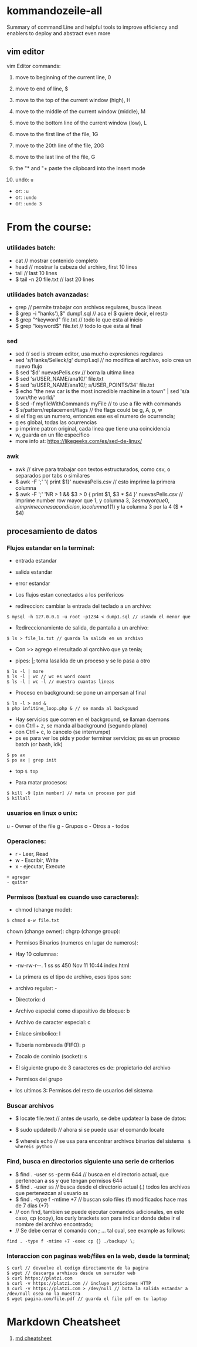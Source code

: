 # kommandozeile-all

Summary of command Line and helpful tools to improve efficiency and enablers to deploy and abstract even more
## vim editor

vim Editor commands: 

1. move to beginning of the current line, 0
2. move to end of line, $
3. move to the top of the current window (high), H
4. move to the middle of the current window (middle), M
5. move to the bottom line of the current window (low), L
6. move to the first line of the file, 1G
7. move to the 20th line of the file, 20G
8. move to the last line of the file, G

9. the "* and "+ paste the clipboard into the insert mode 

10. undo: 
`u`
- or:
` :u `
- or: 
` :undo `
- or: 
` :undo 3 `


# From the course:

##

### utilidades batch:
- cat // mostrar contenido completo
- head // mostrar la cabeza del archivo, first 10 lines
- tail // last 10 lines
- $ tail -n 20 file.txt // last 20 lines 

### utilidades batch avanzadas:
- grep // permite trabajar con archivos regulares, busca lineas 
- $ grep -i "hanks'),$" dump1.sql // aca el $ quiere decir, el resto
- $ grep "^keyword" file.txt // todo lo que esta al inicio
- $ grep "keyword$" file.txt // todo lo que esta al final

### sed 
- sed // sed is stream editor, usa mucho expresiones regulares
- sed 's/Hanks/Selleck/g' dump1.sql // no modifica el archivo, solo crea un nuevo flujo
- $ sed '$d' nuevasPelis.csv // borra la ultima linea
- $ sed 's/USER_NAME/ana10/' file.txt
- $ sed 's/USER_NAME/ana10/; s/USER_POINTS/34' file.txt
- $ echo "the new car is the most incredible machine in a town" | sed 's/a town/the world/'
- $ sed -f myfileWithCommands myFile // to use a file with commands
- $ s/pattern/replacement/flags // the flags could be g, A, p, w
- si el flag es un numero, entonces ese es el numero de ocurrencia;
- g es global, todas las ocurrencias
- p imprime patron original, cada linea que tiene una coincidencia
- w, guarda en un file especifico
- more info at: https://likegeeks.com/es/sed-de-linux/

### awk 
- awk // sirve para trabajar con textos estructurados, como csv, o separados por tabs o similares
- $ awk -F ';' '{ print $1}' nuevasPelis.csv // esto imprime la primera columna
- $ awk -F ';' 'NR > 1 && $3 > 0 { print $1, $3 * $4 }' nuevasPelis.csv // imprime number row mayor que 1, y columna 3, $3 es mayor que 0, e imprime con esa condicion, la columna 1 ($1) y la columna 3 por la 4 ($ * $4) 

## procesamiento de datos

### Flujos estandar en la terminal:
- entrada estandar
- salida estandar
- error estandar

- Los flujos estan conectados a los perifericos

- redireccion: cambiar la entrada del teclado a un archivo:

```
$ mysql -h 127.0.0.1 -u root -p1234 < dump1.sql // usando el menor que
``` 

- Redireccionamiento de salida, de pantalla a un archivo:
``` 
$ ls > file_ls.txt // guarda la salida en un archivo 
```

- Con >> agrego el resultado al qarchivo que ya tenia;

- pipes: |; toma lasalida de un proceso y se lo pasa a otro
```
$ ls -l | more
$ ls -l | wc // wc es word count
$ ls -l | wc -l // muestra cuantas lineas
```

- Proceso en background:
se pone un ampersan al final
```
$ ls -l > asd &
$ php infitine_loop.php & // se manda al backgound
```

- Hay servicios que corren en el background, se llaman daemons 
- con Ctrl + z, se manda al background (segundo plano)
- con Ctrl + c, lo cancelo (se interrumpe)
- ps es para ver los pids y poder terminar servicios; ps es un proceso batch (or bash, idk)
```
$ ps ax
$ ps ax | grep init
```
- top
`$ top`

- Para matar procesos: 
```
$ kill -9 [pin number] // mata un proceso por pid
$ killall
```

### usuarios en linux o unix:

u - Owner of the file
g - Grupos
o - Otros
a - todos

### Operaciones:

- r - Leer, Read
- w - Escribir, Write
- x - ejecutar, Execute 

```
+ agregar
- quitar
```

### Permisos (textual es cuando uso caracteres):

- chmod (change mode): 
```
$ chmod o-w file.txt
```

chown (change owner):
chgrp (change group):

- Permisos Binarios (numeros en lugar de numeros):

- Hay 10 columnas:
- -rw-rw-r--. 1 ss ss  450 Nov 11 10:44 index.html

- La primera es el tipo de archivo, esos tipos son:

- archivo regular: -
- Directorio: d
- Archivo especial como dispositivo de bloque: b
- Archivo de caracter especial: c
- Enlace simbolico: l
- Tuberia nombreada (FIFO): p 
- Zocalo de cominio (socket): s

- El siguiente grupo de 3 caracteres es de: propietario del archivo
- Permisos del grupo
- los ultimos 3: Permisos del resto de usuarios del sistema

### Buscar archivos


- $ locate file.text // antes de usarlo, se debe updatear la base de datos:
- $ sudo updatedb // ahora si se puede usar el comando locate

- $ whereis echo // se usa para encontrar archivos binarios del sistema
` 
$ whereis python
`

### Find, busca en directorios siguiente una serie de criterios
- $ find . -user ss -perm 644 // busca en el directorio actual, que pertenecan a ss y que tengan permisos 644
- $ find . -user ss // busca desde el directorio actual (.) todos los archivos que pertenezcan al usuario ss
- $ find . -type f -mtime +7 // buscan solo files (f) modificados hace mas de 7 dias (+7)
- // con find, tambien se puede ejecutar comandos adicionales, en este caso, cp (copy), los curly brackets son para indicar donde debe ir el nombre del archivo encontrado;
- // Se debe cerrar el comando con \; ... tal cual, see example as follows: 
```$ 
find . -type f -mtime +7 -exec cp {} ./backup/ \; 
```

### Interaccion con paginas web/files en la web, desde la terminal; 
```
$ curl // devuelve el codigo directamente de la pagina
$ wget // descarga arvhivos desde un servidor web
$ curl https://platzi.com
$ curl -v https://platzi.com // incluye peticiones HTTP
$ curl -v https://platzi.com > /dev/null // bota la salida estandar a /dev/null osea no la muestra
$ wget pagina.com/file.pdf // guarda el file pdf en tu laptop
```


# Markdown Cheatsheet

1. [md cheatsheet](https://github.com/adam-p/markdown-here/wiki/Markdown-Cheatsheet)





